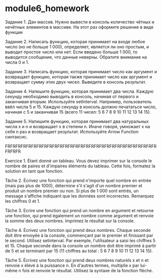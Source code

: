 # module6_homework

Задание 1.
Дан массив. Нужно вывести в консоль количество чётных и нечётных 
элементов в массиве. На этот раз оформите решение в виде функции

Задание 2.
Написать функцию, которая принимает на входе любое число (но не больше 1 000), 
определяет, является ли оно простым, и выводит простое число или нет. 
Если введено больше 1 000, то выводится сообщение, что данные неверны. Обратите внимание на числа 0 и 1.

Задание 3.
Написать функцию, которая принимает число как аргумент и возвращает функцию, 
которая также принимает число как аргумент и возвращает сумму этих двух чисел. 
Выведите в консоль результат.

Задание 4.
Напишите функцию, которая принимает два числа. Каждую секунду необходимо выводить в консоль, 
начиная от первого и заканчивая вторым. Используйте setInterval.
Например, пользователь ввёл числа 5 и 15. Каждую секунду в консоль 
должно печататься число, начиная с 5 и заканчивая 15 (всего 11 чисел: 5 6 7 8 9 10 11 12 13 14 15).

Задание 5.
Напишите функцию, которая принимает два натуральных числа x и n и возвращает x в степени n. 
Иначе говоря, умножает x на себя n раз и возвращает результат.
Используйте Arrow Function синтаксис.

FRFRFRFRFRFRFRFRFRFRFRFRFRFRFRFRFRFRFRFRFRFRFRFRFRFRFRFRFRFRFRFR

Exercice 1.
Étant donné un tableau. Vous devez imprimer sur la console le nombre de paires et d'impaires
éléments du tableau. Cette fois, formatez la solution en tant que fonction.

Tâche 2.
Écrivez une fonction qui prend n'importe quel nombre en entrée (mais pas plus de 1000),
détermine s'il s'agit d'un nombre premier et produit un nombre premier ou non.
Si plus de 1 000 sont entrés, un message s'affiche indiquant que les données sont incorrectes. Remarquez les chiffres 0 et 1.

Tâche 3.
Ecrire une fonction qui prend un nombre en argument et retourne une fonction,
qui prend également un nombre comme argument et renvoie la somme des deux nombres.
Imprimez le résultat sur la console.

Tâche 4.
Écrivez une fonction qui prend deux nombres. Chaque seconde doit être envoyée à la console,
commençant par le premier et finissant par le second. Utilisez setinterval.
Par exemple, l'utilisateur a saisi les chiffres 5 et 15. Chaque seconde dans la console
un nombre doit être imprimé à partir de 5 et se terminant par 15 (11 chiffres au total : 5 6 7 8 9 10 11 12 13 14 15).

Tâche 5.
Écrivez une fonction qui prend deux nombres naturels x et n et renvoie x élevé à la puissance n.
En d'autres termes, multiplie x par lui-même n fois et renvoie le résultat.
Utilisez la syntaxe de la fonction flèche.


